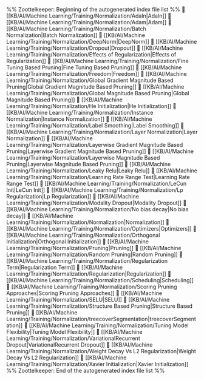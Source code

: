 %% Zoottelkeeper: Beginning of the autogenerated index file list  %%
📄 [[KB/AI/Machine Learning/Training/Normalization/AdaIn|AdaIn]]
📄 [[KB/AI/Machine Learning/Training/Normalization/Adam|Adam]]
📄 [[KB/AI/Machine Learning/Training/Normalization/Batch Normalization|Batch Normalization]]
📄 [[KB/AI/Machine Learning/Training/Normalization/DeepNorm|DeepNorm]]
📄 [[KB/AI/Machine Learning/Training/Normalization/Dropout|Dropout]]
📄 [[KB/AI/Machine Learning/Training/Normalization/Effects of Regularization|Effects of Regularization]]
📄 [[KB/AI/Machine Learning/Training/Normalization/Fine Tuning Based Pruning|Fine Tuning Based Pruning]]
📄 [[KB/AI/Machine Learning/Training/Normalization/Freedom|Freedom]]
📄 [[KB/AI/Machine Learning/Training/Normalization/Global Gradient Magnitude Based Pruning|Global Gradient Magnitude Based Pruning]]
📄 [[KB/AI/Machine Learning/Training/Normalization/Global Magnitude Based Pruning|Global Magnitude Based Pruning]]
📄 [[KB/AI/Machine Learning/Training/Normalization/He Initialization|He Initialization]]
📄 [[KB/AI/Machine Learning/Training/Normalization/Instance Normalization|Instance Normalization]]
📄 [[KB/AI/Machine Learning/Training/Normalization/Label Smoothing|Label Smoothing]]
📄 [[KB/AI/Machine Learning/Training/Normalization/Layer Normalization|Layer Normalization]]
📄 [[KB/AI/Machine Learning/Training/Normalization/Layerwise Gradient Magnitude Based Pruning|Layerwise Gradient Magnitude Based Pruning]]
📄 [[KB/AI/Machine Learning/Training/Normalization/Layerwise Magnitude Based Pruning|Layerwise Magnitude Based Pruning]]
📄 [[KB/AI/Machine Learning/Training/Normalization/Leaky Relu|Leaky Relu]]
📄 [[KB/AI/Machine Learning/Training/Normalization/Learning Rate Range Test|Learning Rate Range Test]]
📄 [[KB/AI/Machine Learning/Training/Normalization/LeCun Init|LeCun Init]]
📄 [[KB/AI/Machine Learning/Training/Normalization/Lp Regularization|Lp Regularization]]
📄 [[KB/AI/Machine Learning/Training/Normalization/Modality Dropout|Modality Dropout]]
📄 [[KB/AI/Machine Learning/Training/Normalization/No bias decay|No bias decay]]
📄 [[KB/AI/Machine Learning/Training/Normalization/Normalization|Normalization]]
📄 [[KB/AI/Machine Learning/Training/Normalization/Optimizers|Optimizers]]
📄 [[KB/AI/Machine Learning/Training/Normalization/Orthogonal Initialization|Orthogonal Initialization]]
📄 [[KB/AI/Machine Learning/Training/Normalization/Pruning|Pruning]]
📄 [[KB/AI/Machine Learning/Training/Normalization/Random Pruning|Random Pruning]]
📄 [[KB/AI/Machine Learning/Training/Normalization/Regularization Term|Regularization Term]]
📄 [[KB/AI/Machine Learning/Training/Normalization/Regularization|Regularization]]
📄 [[KB/AI/Machine Learning/Training/Normalization/Scheduling|Scheduling]]
📄 [[KB/AI/Machine Learning/Training/Normalization/Scoring Pruning Approaches|Scoring Pruning Approaches]]
📄 [[KB/AI/Machine Learning/Training/Normalization/SELU|SELU]]
📄 [[KB/AI/Machine Learning/Training/Normalization/Structure Based Pruning|Structure Based Pruning]]
📄 [[KB/AI/Machine Learning/Training/Normalization/treecoverSegmentation|treecoverSegmentation]]
📄 [[KB/AI/Machine Learning/Training/Normalization/Tuning Model Flexibility|Tuning Model Flexibility]]
📄 [[KB/AI/Machine Learning/Training/Normalization/VariationalRecurrent Dropout|VariationalRecurrent Dropout]]
📄 [[KB/AI/Machine Learning/Training/Normalization/Weight Decay Vs L2 Regularization|Weight Decay Vs L2 Regularization]]
📄 [[KB/AI/Machine Learning/Training/Normalization/Xavier Initialization|Xavier Initialization]]
%% Zoottelkeeper: End of the autogenerated index file list  %%
